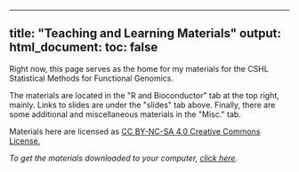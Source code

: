 
---
title: "Teaching and Learning Materials"
output:
    html_document:
        toc: false
---

Right now, this page serves as the home for my materials for the CSHL Statistical Methods for Functional Genomics.

The materials are located in the "R and Bioconductor" tab at the top right, mainly. Links to slides are under the "slides"
tab above. Finally, there are some additional and miscellaneous materials in the "Misc." tab.

Materials here are licensed as [CC BY-NC-SA 4.0 Creative Commons License.](https://creativecommons.org/licenses/by-nc-sa/4.0/)

*To get the materials downloaded to your computer, [click here](https://github.com/seandavi/ITR/archive/master.zip).* 
